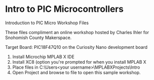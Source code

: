# Intro to PIC Microcontrollers
 Introduction to PIC Micro Workshop Files

These files compliment an online workshop hosted by Charles Ihler for Snohomish County Makerspace. 

Target Board: PIC18F47Q10 on the Curiosity Nano development board

1. Install Microchip MPLAB X IDE
2. Install XC8 (option you're prompted for when you install MPLAB X
3. Place files in C:\Users\<your username>\MPLABXProjects\Intro
4. Open Project and browse to file to open this sample workshop. 

